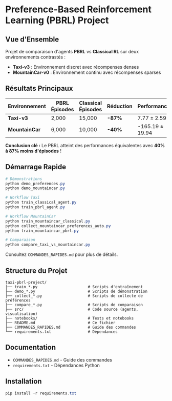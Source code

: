 # Preference-Based Reinforcement Learning (PBRL) Project

## Vue d'Ensemble

Projet de comparaison d'agents **PBRL** vs **Classical RL** sur deux environnements contrastés :
- **Taxi-v3** : Environnement discret avec récompenses denses
- **MountainCar-v0** : Environnement continu avec récompenses sparses

## Résultats Principaux

| Environnement | PBRL Épisodes | Classical Épisodes | Réduction | Performance |
|---------------|---------------|-------------------|-----------|-------------|
| **Taxi-v3** | 2,000 | 15,000 | **-87%** | 7.77 ± 2.59 |
| **MountainCar** | 6,000 | 10,000 | **-40%** | -165.19 ± 19.94 |

**Conclusion clé :** Le PBRL atteint des performances équivalentes avec **40% à 87% moins d'épisodes** !



## Démarrage Rapide

```powershell
# Démonstrations
python demo_preferences.py
python demo_mountaincar.py

# Workflow Taxi
python train_classical_agent.py
python train_pbrl_agent.py

# Workflow MountainCar
python train_mountaincar_classical.py
python collect_mountaincar_preferences_auto.py
python train_mountaincar_pbrl.py

# Comparaison
python compare_taxi_vs_mountaincar.py
```

Consultez `COMMANDES_RAPIDES.md` pour plus de détails.

## Structure du Projet

```
taxi-pbrl-project/
├── train_*.py                      # Scripts d'entraînement
├── demo_*.py                       # Scripts de démonstration
├── collect_*.py                    # Scripts de collecte de préférences
├── compare_*.py                    # Scripts de comparaison
├── src/                            # Code source (agents, visualisation)
├── notebooks/                      # Tests et notebooks
├── README.md                       # Ce fichier
├── COMMANDES_RAPIDES.md            # Guide des commandes
└── requirements.txt                # Dépendances
```

## Documentation

- `COMMANDES_RAPIDES.md` - Guide des commandes
- `requirements.txt` - Dépendances Python

## Installation

```powershell
pip install -r requirements.txt
```
